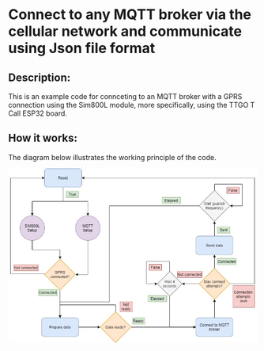 # Connect to any MQTT broker via the cellular network and communicate using Json file format

## Description:

This is an example code for connceting to an MQTT broker with a GPRS connection using the Sim800L module, more specifically, using the TTGO T Call ESP32 board.

## How it works:

The diagram below illustrates the working principle of the code. 

<img src="Images/Logic_flow.jpg" width="720">
